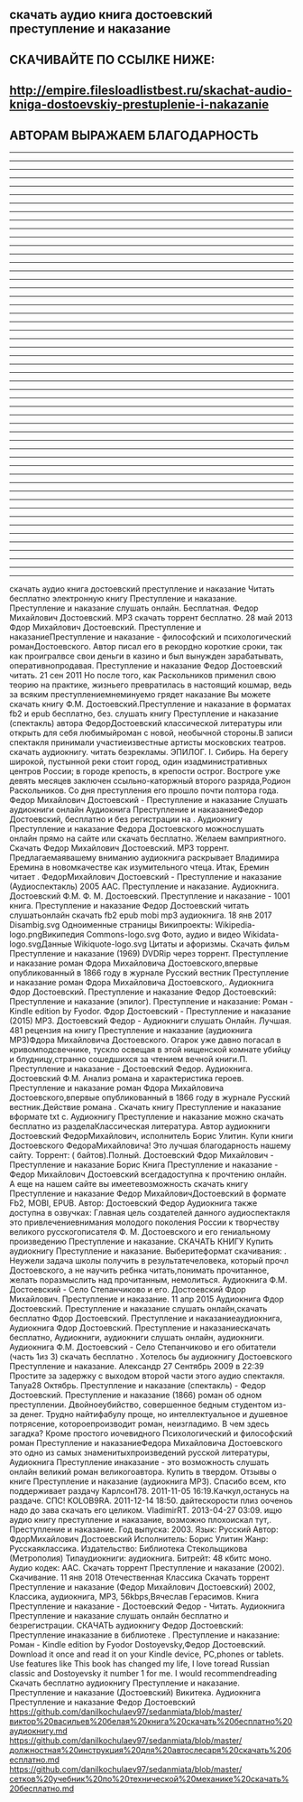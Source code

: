 скачать аудио книга достоевский преступление и наказание
--------------------------------------------------
СКАЧИВАЙТЕ ПО ССЫЛКЕ НИЖЕ:
--------------------------------------------------
http://empire.filesloadlistbest.ru/skachat-audio-kniga-dostoevskiy-prestuplenie-i-nakazanie
--------------------------------------------------
АВТОРАМ ВЫРАЖАЕМ БЛАГОДАРНОСТЬ
--------------------------------------------------
--------------------------------------------------
--------------------------------------------------
--------------------------------------------------
--------------------------------------------------
--------------------------------------------------
--------------------------------------------------
--------------------------------------------------
--------------------------------------------------
--------------------------------------------------
--------------------------------------------------
--------------------------------------------------
--------------------------------------------------
--------------------------------------------------
--------------------------------------------------
--------------------------------------------------
--------------------------------------------------
--------------------------------------------------
--------------------------------------------------
--------------------------------------------------
--------------------------------------------------
--------------------------------------------------
--------------------------------------------------
--------------------------------------------------
--------------------------------------------------
--------------------------------------------------
--------------------------------------------------
--------------------------------------------------
--------------------------------------------------
--------------------------------------------------
--------------------------------------------------
--------------------------------------------------
--------------------------------------------------
--------------------------------------------------
--------------------------------------------------
--------------------------------------------------
--------------------------------------------------
--------------------------------------------------
--------------------------------------------------
--------------------------------------------------
--------------------------------------------------
--------------------------------------------------
--------------------------------------------------
--------------------------------------------------
--------------------------------------------------
--------------------------------------------------
--------------------------------------------------
--------------------------------------------------
--------------------------------------------------
--------------------------------------------------
--------------------------------------------------
--------------------------------------------------
скачать аудио книга достоевский преступление и наказание Читать бесплатно электронную книгу Преступление и наказание. Преступление и наказание слушать онлайн. Бесплатная. Федор Михайлович Достоевский. MP3 скачать торрент бесплатно. 28 май 2013  Фдор Михайлович Достоевский. Преступление и наказаниеПреступление и наказание - философский и психологический романДостоевского. Автор писал его в рекордно короткие сроки, так как проигралвсе свои деньги в казино и был вынужден зарабатывать, оперативнопродавая. Преступление и наказание  Федор Достоевский  читать. 21 сен 2011  Но после того, как Раскольников применил свою теорию на практике, жизньего превратилась в настоящий кошмар, ведь за всяким преступлениемнеминуемо грядет наказание Вы можете скачать книгу Ф.М. Достоевский.Преступление и наказание в форматах fb2 и epub бесплатно, без. слушать книгу Преступление и наказание (спектакль) автора ФедорДостоевский  классической литературы или открыть для себя любимыйроман с новой, необычной стороны.В записи спектакля принимали участиеизвестные артисты московских театров. скачать аудиокнигу. читать безрекламы. ЭПИЛОГ. I. Сибирь. На берегу широкой, пустынной реки стоит город, один изадминистративных центров России; в городе крепость, в крепости острог. Востроге уже девять месяцев заключен ссыльно-каторжный второго разряда,Родион Раскольников. Со дня преступления его прошло почти полтора года. Федор Михайлович Достоевский - Преступление и наказание
Слушать аудиокниги онлайн  Аудиокнига Преступление и наказаниеФедор Достоевский, бесплатно и без регистрации на . Аудиокнигу Преступление и наказание Федора Достоевского можнослушать онлайн прямо на сайте или скачать бесплатно. Желаем вамприятного. Скачать Федор Михайлович Достоевский. MP3 торрент.  Предлагаемаявашему вниманию аудиокнига раскрывает Владимира Еремина в новомкачестве  как изумительного чтеца. Итак, Еремин читает . ФедорМихайлович Достоевский - Преступление и наказание (Аудиоспектакль) 2005  AAC. Преступление и наказание. Аудиокнига. Достоевский Ф.М. Ф. М. Достоевский. Преступление и наказание - 1001 книга. Преступление и наказание  Федор Достоевский  читать  слушатьонлайн  скачать fb2 epub mobi mp3  аудиокнига. 18 янв 2017  Disambig.svg Одноименные страницы Википроекты: Wikipedia-logo.pngВикипедия  Commons-logo.svg Фото, аудио и видео  Wikidata-logo.svgДанные  Wikiquote-logo.svg Цитаты и афоризмы. Скачать фильм Преступление и наказание (1969) DVDRip через торрент. Преступление и наказание  роман Фдора Михайловича Достоевского,впервые опубликованный в 1866 году в журнале Русский вестник Преступление и наказание  роман Фдора Михайловича Достоевского,. Аудиокнига Фдор Достоевский. Преступление и наказание
Федор Достоевский: Преступление и наказание (эпилог). Преступление и наказание: Роман - Kindle edition by Fyodor. Фдор Достоевский - Преступление и наказание (2015) MP3. Достоевский Федор - Аудиокниги слушать Онлайн. Лучшая. 481 рецензия на книгу Преступление и наказание (аудиокнига MP3)Фдора Михайловича Достоевского. Огарок уже давно погасал в кривомподсвечнике, тускло освещая в этой нищенской комнате убийцу и блудницу,странно сошедшихся за чтением вечной книги.П. Преступление и наказание - Достоевский Федор. Аудиокнига. Достоевский Ф.М. Анализ романа и характеристика героев. Преступление и наказание  роман Фдора Михайловича Достоевского,впервые опубликованный в 1866 году в журнале Русский вестник.Действие романа . Скачать книгу Преступление и наказание  вформате txt c. Аудиокнигу Преступление и наказание можно скачать бесплатно из разделаКлассическая литература. Автор аудиокниги Достоевский ФедорМихайлович, исполнитель Борис Улитин.  Купи книги Достоевского ФедораМихайловича! Это лучшая благодарность нашему сайту. Торрент: ( байтов).Полный. Достоевский Фдор Михайлович - Преступление и наказание Борис
Книга Преступление и наказание - Федор Михайлович Достоевский всегдадоступна к прочтению онлайн. А еще на нашем сайте вы имеетевозможность скачать книгу Преступление и наказание Федор МихайловичДостоевский в формате Fb2, MOBI, EPUB. Автор: Достоевский Федор  Аудиокнига также доступна в озвучках: Главная цель создателей данного аудиоспектакля  это привлечениевнимания молодого поколения России к творчеству великого русскогописателя Ф. М. Достоевского и его гениальному произведению Преступление и наказание. СКАЧАТЬ КНИГУ  Купить аудиокнигу Преступление и наказание. Выберитеформат скачивания: . Неужели задача школы получить в результатечеловека, который прочл Достоевского, а не научить ребнка читать,понимать прочитанное, желать поразмыслить над прочитанным, немолиться. Аудиокнига Ф.М. Достоевский - Село Степанчиково и его. Достоевский Фдор Михайлович. Преступление и наказание. 11 апр 2015  Аудиокнига Фдор Достоевский. Преступление и наказание слушать онлайн,скачать бесплатно Фдор Достоевский. Преступление и наказаниеаудиокнига, Аудиокнига Фдор Достоевский. Преступление и наказаниескачать бесплатно, Аудиокниги, аудиокниги слушать онлайн, аудиокниги. Аудиокнига Ф.М. Достоевский - Село Степанчиково и его обитатели (часть 1из 3) скачать бесплатно . Хотелось бы аудиокнигу Достоевского Преступление и наказание. Александр 27 Сентябрь 2009 в 22:39 Простите за задержку с выходом второй части этого аудио спектакля. Tanya28 Октябрь. Преступление и наказание (спектакль) - Федор Достоевский. Преступление и наказание (1866) роман об одном преступлении. Двойноеубийство, совершенное бедным студентом из-за денег. Трудно найтифабулу проще, но интеллектуальное и душевное потрясение, котороепроизводит роман, неизгладимо. В чем здесь загадка? Кроме простого иочевидного
Психологический и философский роман Преступление и наказаниеФедора Михайловича Достоевского  это одно из самых знаменитыхпроизведений русской литературы,  Аудиокнига Преступление инаказание - это возможность слушать онлайн великий роман великогоавтора. Купить в твердом. Отзывы о книге Преступление и наказание (аудиокнига MP3). Спасибо всем, кто поддерживает раздачу Карлсон178. 2011-11-05 16:19.Качкул,останусь на раздаче. СПС! KOLOB9RA. 2011-12-14 18:50. дайтескорости плиз ооченоь надо до зава скачать его целиком. VladimirRT. 2013-04-27 03:09. ищю аудио книгу преступление и наказание, возможно плохоискал тут,. Преступление и наказание. Год выпуска: 2003. Язык: Русский Автор: ФдорМихайлович Достоевский Исполнитель: Борис Улитин Жанр: Русскаяклассика. Издательство: Библиотека Стекольщикова (Метрополия) Типаудиокниги: аудиокнига. Битрейт: 48 кбитс моно. Аудио кодек: AAC. Скачать торрент Преступление и наказание (2002). Скачивание. 11 янв 2018  Отечественная Классика  Скачать торрент Преступление и наказание (Федор Михайлович Достоевский) 2002, Классика, аудиокнига, MP3, 56kbps,Вячеслав Герасимов. Книга Преступление и наказание - Достоевский Федор - Читать. Аудиокнига Преступление и наказание слушать онлайн бесплатно и безрегистрации.  СКАЧАТЬ аудиокнигу Федор Достоевский: Преступление инаказание в библиотеке . Преступление и наказание: Роман - Kindle edition by Fyodor Dostoyevsky,Федор Достоевский. Download it once and read it on your Kindle device, PC,phones or tablets. Use features like  This book has changed my life, I love toread Russian classic and Dostoyevsky it number 1 for me. I would recommendreading
Скачать бесплатно аудиокнигу Преступление и наказание. Преступление и наказание (Достоевский)  Викитека. Аудиокнига Преступление и наказание Федор Достоевский
https://github.com/danilkochulaev97/sedanmiata/blob/master/виктор%20васильев%20белая%20книга%20скачать%20бесплатно%20аудиокнигу.md
https://github.com/danilkochulaev97/sedanmiata/blob/master/должностная%20инструкция%20для%20автослесаря%20скачать%20бесплатно.md
https://github.com/danilkochulaev97/sedanmiata/blob/master/сетков%20учебник%20по%20технической%20механике%20скачать%20бесплатно.md